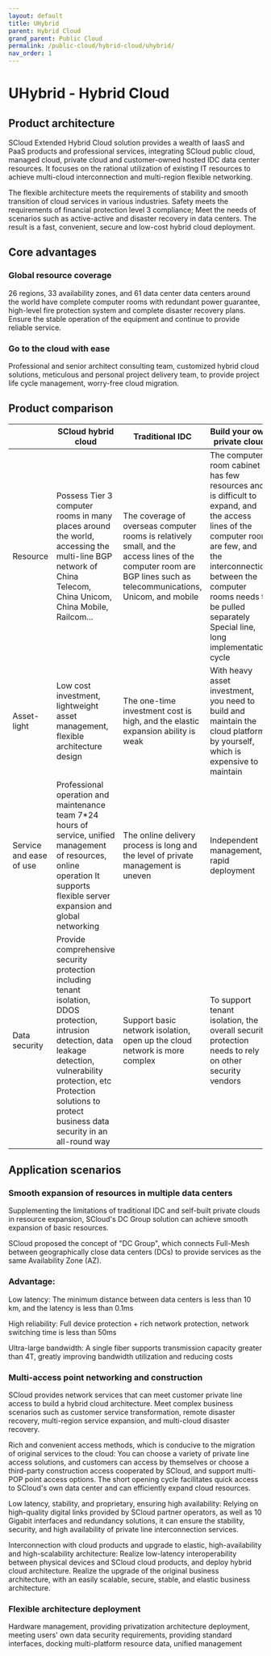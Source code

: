 ```yaml
---
layout: default
title: UHybrid
parent: Hybrid Cloud
grand_parent: Public Cloud
permalink: /public-cloud/hybrid-cloud/uhybrid/
nav_order: 1
---
```

# UHybrid - Hybrid Cloud
## Product architecture
SCloud Extended Hybrid Cloud solution provides a wealth of IaasS and PaaS products and professional services, integrating SCloud public cloud, managed cloud, private cloud and customer-owned hosted IDC data center resources. It focuses on the rational utilization of existing IT resources to achieve multi-cloud interconnection and multi-region flexible networking. 

The flexible architecture meets the requirements of stability and smooth transition of cloud services in various industries. Safety meets the requirements of financial protection level 3 compliance; Meet the needs of scenarios such as active-active and disaster recovery in data centers. The result is a fast, convenient, secure and low-cost hybrid cloud deployment.

## Core advantages
### Global resource coverage
26 regions, 33 availability zones, and 61 data center data centers around the world have complete computer rooms with redundant power guarantee, high-level fire protection system and complete disaster recovery plans. Ensure the stable operation of the equipment and continue to provide reliable service.
### Go to the cloud with ease
Professional and senior architect consulting team, customized hybrid cloud solutions, meticulous and personal project delivery team, to provide project life cycle management, worry-free cloud migration.

## Product comparison

| | SCloud hybrid cloud | Traditional IDC | Build your own private cloud |
| --- | --- | --- | --- |
| Resource | Possess Tier 3 computer rooms in many places around the world, accessing the multi-line BGP network of China Telecom, China Unicom, China Mobile, Railcom... | The coverage of overseas computer rooms is relatively small, and the access lines of the computer room are BGP lines such as telecommunications, Unicom, and mobile | The computer room cabinet has few resources and is difficult to expand, and the access lines of the computer room are few, and the interconnection between the computer rooms needs to be pulled separately Special line, long implementation cycle |
| Asset-light | Low cost investment, lightweight asset management, flexible architecture design | The one-time investment cost is high, and the elastic expansion ability is weak | With heavy asset investment, you need to build and maintain the cloud platform by yourself, which is expensive to maintain |
| Service and ease of use | Professional operation and maintenance team 7\*24 hours of service, unified management of resources, online operation It supports flexible server expansion and global networking | The online delivery process is long and the level of private management is uneven | Independent management, rapid deployment |
| Data security | Provide comprehensive security protection including tenant isolation, DDOS protection, intrusion detection, data leakage detection, vulnerability protection, etc Protection solutions to protect business data security in an all-round way | Support basic network isolation, open up the cloud network is more complex | To support tenant isolation, the overall security protection needs to rely on other security vendors |

## Application scenarios
### Smooth expansion of resources in multiple data centers
Supplementing the limitations of traditional IDC and self-built private clouds in resource expansion, SCloud's DC Group solution can achieve smooth expansion of basic resources.

SCloud proposed the concept of "DC Group", which connects Full-Mesh between geographically close data centers (DCs) to provide services as the same Availability Zone (AZ).
### Advantage:
Low latency: The minimum distance between data centers is less than 10 km, and the latency is less than 0.1ms

High reliability: Full device protection + rich network protection, network switching time is less than 50ms

Ultra-large bandwidth: A single fiber supports transmission capacity greater than 4T, greatly improving bandwidth utilization and reducing costs

### Multi-access point networking and construction
SCloud provides network services that can meet customer private line access to build a hybrid cloud architecture. Meet complex business scenarios such as customer service transformation, remote disaster recovery, multi-region service expansion, and multi-cloud disaster recovery.

Rich and convenient access methods, which is conducive to the migration of original services to the cloud: You can choose a variety of private line access solutions, and customers can access by themselves or choose a third-party construction access cooperated by SCloud, and support multi-POP point access options. The short opening cycle facilitates quick access to SCloud's own data center and can efficiently expand cloud resources.

Low latency, stability, and proprietary, ensuring high availability: Relying on high-quality digital links provided by SCloud partner operators, as well as 10 Gigabit interfaces and redundancy solutions, it can ensure the stability, security, and high availability of private line interconnection services.

Interconnection with cloud products and upgrade to elastic, high-availability and high-scalability architecture: Realize low-latency interoperability between physical devices and SCloud cloud products, and deploy hybrid cloud architecture. Realize the upgrade of the original business architecture, with an easily scalable, secure, stable, and elastic business architecture.

### Flexible architecture deployment
Hardware management, providing privatization architecture deployment, meeting users' own data security requirements, providing standard interfaces, docking multi-platform resource data, unified management

